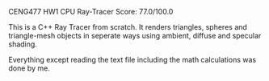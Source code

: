 CENG477 HW1
CPU Ray-Tracer
Score: 77.0/100.0

This is a C++ Ray Tracer from scratch.
It renders triangles, spheres and triangle-mesh objects in seperate ways using ambient, diffuse and specular shading.

Everything except reading the text file including the math calculations was done by me.
